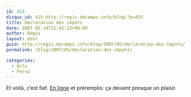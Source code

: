 ```yaml
---
id: 415
disqus_id: 415 http://regis.decamps.info/blog/?p=415
title: Déclaration des impôts
date: 2007-05-14T22:42:13+00:00
author: Régis
layout: post
guid: http://regis.decamps.info/blog/2007/05/declaration-des-impots/
permalink: /blog/2007/05/declaration-des-impots/

categories:
  - Actu
  - Perso
---
```

Et voilà, c’est fait. [En ligne](http://impots.gouv.fr/) et préremplis: ça devient presque un plaisir.
